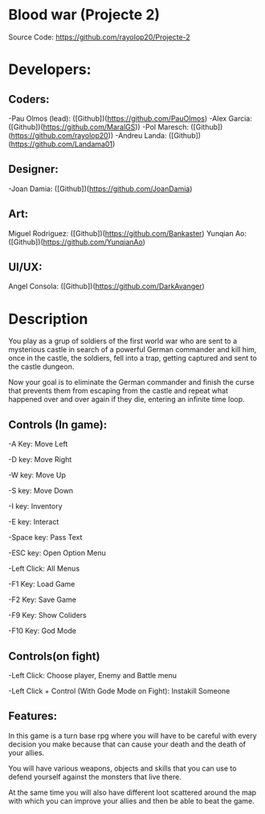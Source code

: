 # Blood war (Projecte 2) 
Source Code: https://github.com/rayolop20/Projecte-2

# Developers:

## Coders:
-Pau Olmos (lead): ([Github])(https://github.com/PauOlmos)
-Alex Garcia: ([Github])(https://github.com/MaralGS))
-Pol Maresch: ([Github])(https://github.com/rayolop20))
-Andreu Landa:  ([Github])(https://github.com/Landama01)

## Designer:
-Joan Damia: ([Github])(https://github.com/JoanDamia)

## Art:
Miguel Rodriguez: ([Github])(https://github.com/Bankaster)
Yunqian Ao: ([Github])(https://github.com/YunqianAo)

## UI/UX:
Angel Consola: ([Github])(https://github.com/DarkAvanger)


# Description
You play as a grup of soldiers of the first world war who
are sent to a mysterious castle in search of a powerful German 
commander and kill him, once in the castle, the soldiers, fell 
into a trap, getting captured and sent to the castle dungeon.  

Now your goal is to eliminate the German commander and finish 
the curse that prevents them from escaping from the castle 
and repeat what happened over and over again if they die, 
entering an infinite time loop.



## Controls (In game):
 -A Key: Move Left
 
 -D key: Move Right 
 
 -W key: Move Up
 
 -S key: Move Down 

 -I key: Inventory

 -E key: Interact 

 -Space key: Pass Text

 -ESC key: Open Option Menu

 -Left Click: All Menus

 -F1 Key: Load Game

 -F2 Key: Save Game
 
 -F9 Key: Show Coliders

 -F10 Key: God Mode
## Controls(on fight)

 -Left Click: Choose player, Enemy and Battle menu
 
 -Left Click + Control (With Gode Mode on Fight): Instakill Someone

## Features:
In this game is a turn base rpg where you will have to be careful
with every decision you make because that can cause your death and
the death of your allies.

You will have various weapons, objects and skills that you can use 
to defend yourself against the monsters that live there.

At the same time you will also have different loot scattered 
around the map with which you can improve your allies and then be able to beat the game.


